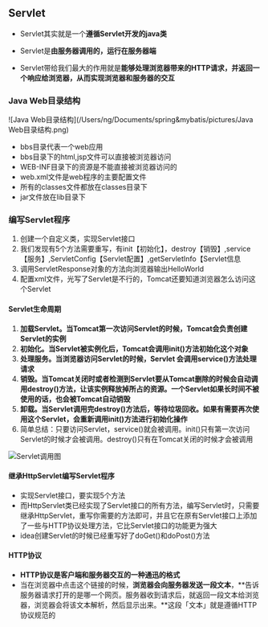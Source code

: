## Servlet

- Servlet其实就是一个**遵循Servlet开发的java类**
- Servlet是**由服务器调用的，运行在服务器端**

- Servlet带给我们最大的作用就是**能够处理浏览器带来的HTTP请求，并返回一个响应给浏览器，从而实现浏览器和服务器的交互**


### Java Web目录结构

![Java Web目录结构](/Users/ng/Documents/spring&mybatis/pictures/Java Web目录结构.png)

- bbs目录代表一个web应用
- bbs目录下的html,jsp文件可以直接被浏览器访问
- WEB-INF目录下的资源是不能直接被浏览器访问的
- web.xml文件是web程序的主要配置文件
- 所有的classes文件都放在classes目录下
- jar文件放在lib目录下

### 编写Servlet程序

1. 创建一个自定义类，实现Servlet接口
2. 我们发现有5个方法需要重写，有init【初始化】，destroy【销毁】,service【服务】,ServletConfig【Servlet配置】,getServletInfo【Servlet信息
3. 调用ServletResponse对象的方法向浏览器输出HelloWorld
4. 配置xml文件，光写了Servlet是不行的，Tomcat还要知道浏览器怎么访问这个Servlet


#### Servlet生命周期

1. **加载Servlet。当Tomcat第一次访问Servlet的时候，Tomcat会负责创建Servlet的实例**
2. **初始化。当Servlet被实例化后，Tomcat会调用init()方法初始化这个对象**
3. **处理服务。当浏览器访问Servlet的时候，Servlet 会调用service()方法处理请求**
4. **销毁。当Tomcat关闭时或者检测到Servlet要从Tomcat删除的时候会自动调用destroy()方法，让该实例释放掉所占的资源。一个Servlet如果长时间不被使用的话，也会被Tomcat自动销毁**
5. **卸载。当Servlet调用完destroy()方法后，等待垃圾回收。如果有需要再次使用这个Servlet，会重新调用init()方法进行初始化操作**
6. 简单总结：只要访问Servlet，service()就会被调用。init()只有第一次访问Servlet的时候才会被调用。destroy()只有在Tomcat关闭的时候才会被调用

![Servlet调用图](/Users/ng/Documents/spring&mybatis/pictures/Servlet调用图.png)

#### 继承HttpServlet编写Servlet程序

- 实现Servlet接口，要实现5个方法
- 而HttpServlet类已经实现了Servlet接口的所有方法，编写Servlet时，只需要继承HttpServlet，重写你需要的方法即可，并且它在原有Servlet接口上添加了一些与HTTP协议处理方法，它比Servlet接口的功能更为强大
- idea创建Servlet的时候已经重写好了doGet()和doPost()方法


#### HTTP协议

- **HTTP协议是客户端和服务器交互的一种通迅的格式**
- 当在浏览器中点击这个链接的时候，**浏览器会向服务器发送一段文本**，**告诉服务器请求打开的是哪一个网页。服务器收到请求后，就返回一段文本给浏览器，浏览器会将该文本解析，然后显示出来。**这段「文本」就是遵循HTTP协议规范的